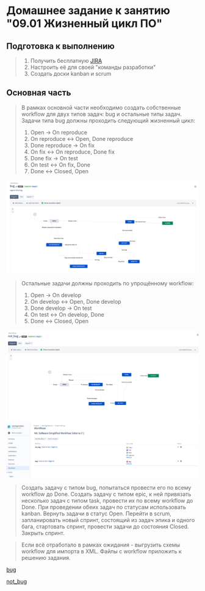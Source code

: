 # Домашнее задание к занятию "09.01 Жизненный цикл ПО"

## Подготовка к выполнению
>1. Получить бесплатную [JIRA](https://www.atlassian.com/ru/software/jira/free)
>2. Настроить её для своей "команды разработки"
>3. Создать доски kanban и scrum

## Основная часть
>В рамках основной части необходимо создать собственные workflow для двух типов задач: bug и остальные типы задач. Задачи типа bug должны проходить следующий жизненный цикл:
>1. Open -> On reproduce
>2. On reproduce <-> Open, Done reproduce
>3. Done reproduce -> On fix
>4. On fix <-> On reproduce, Done fix
>5. Done fix -> On test
>6. On test <-> On fix, Done
>7. Done <-> Closed, Open

<img src="assets/09-ci-01-intro_002.png" width="800px">

>Остальные задачи должны проходить по упрощённому workflow:
>1. Open -> On develop
>2. On develop <-> Open, Done develop
>3. Done develop -> On test
>4. On test <-> On develop, Done
>5. Done <-> Closed, Open

<img src="assets/09-ci-01-intro_003.png" width="800px">

<img src="assets/09-ci-01-intro_001.png" width="800px">

>Создать задачу с типом bug, попытаться провести его по всему workflow до Done. Создать задачу с типом epic, к ней привязать несколько задач с типом task, провести их по всему workflow до Done. При проведении обеих задач по статусам использовать kanban. Вернуть задачи в статус Open.
>Перейти в scrum, запланировать новый спринт, состоящий из задач эпика и одного бага, стартовать спринт, провести задачи до состояния Closed. Закрыть спринт.

>Если всё отработало в рамках ожидания - выгрузить схемы workflow для импорта в XML. Файлы с workflow приложить к решению задания.

[bug](src/bug.xml)

[not_bug](src/not_bug.xml)
